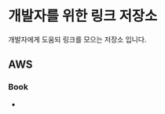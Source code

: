 # 개발자를 위한 링크 저장소

개발자에게 도움되 링크를 모으는 저장소 입니다.

## AWS

### Book

- [아마존 웹 서비스를 다루는 기술]: http://pyrasis.com/private/2014/09/30/publish-the-art-of-amazon-web-services-book


